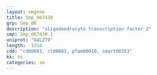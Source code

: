 ```yaml
---
layout: smgene
title: Smp_067430
grp: Smp_06
description: "oligodendrocyte transcription factor 2"
smp: Smp_067430.1
uniprot: "G4LZ79"
length:  1314
cdd: "cd00083, cl00081, pfam00010, smart00353"
kk: ns
categories: sm
---
```

